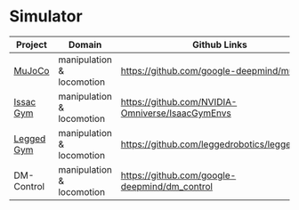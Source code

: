 # Simulator

| Project                                                    | Domain                    | Github Links                                     |
| ---------------------------------------------------------- | ------------------------- | ------------------------------------------------ |
| [MuJoCo](https://mujoco.org/)                              | manipulation & locomotion | https://github.com/google-deepmind/mujoco        |
| [Issac Gym](https://developer.nvidia.com/isaac-gym)        | manipulation & locomotion | https://github.com/NVIDIA-Omniverse/IsaacGymEnvs |
| [Legged Gym](https://leggedrobotics.github.io/legged_gym/) | manipulation & locomotion | https://github.com/leggedrobotics/legged_gym     |
| DM-Control                                                 | manipulation & locomotion | https://github.com/google-deepmind/dm_control    |

